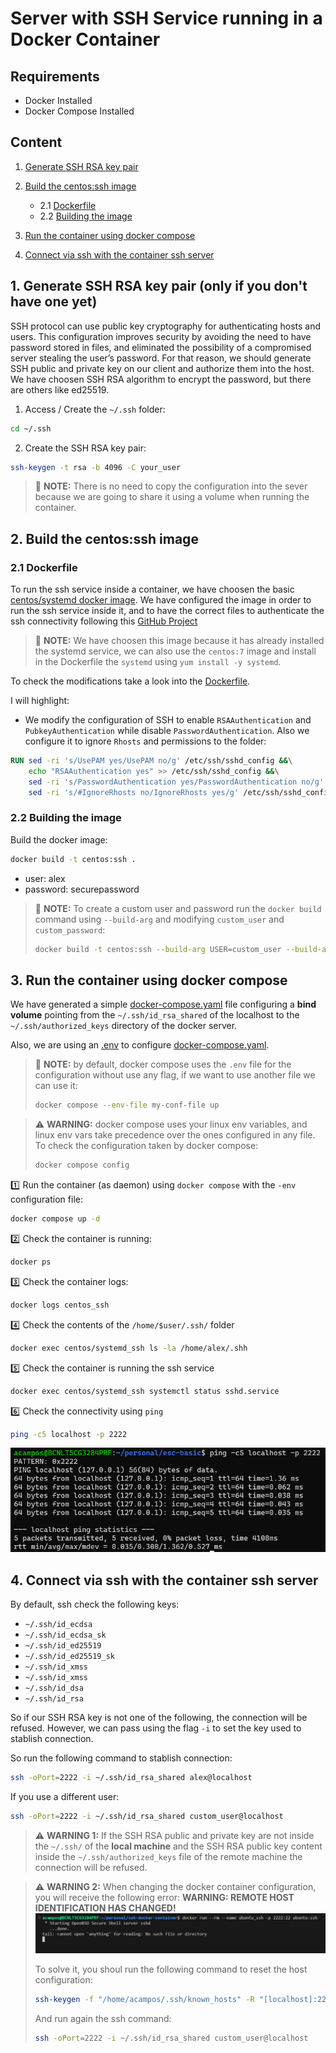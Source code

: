 # Server with SSH Service running in a Docker Container

## Requirements
- Docker Installed
- Docker Compose Installed

## Content
1. [Generate SSH RSA key pair](#1-generate-ssh-rsa-key-pair)

2. [Build the centos:ssh image](#2-build-the-centos/systemdssh-image)
    - 2.1 [Dockerfile](#21-dockerfile)
    - 2.2 [Building the image](#22-building-the-image)  
3. [Run the container using docker compose](#3-run-the-container-using-docker-compose)
4. [Connect via ssh with the container ssh server](#4-connect-via-ssh-with-the-container-ssh-server)

## 1. Generate SSH RSA key pair (only if you don't have one yet)
SSH protocol can use public key cryptography for authenticating hosts and users. This configuration improves security by avoiding the need to have password stored in files, and eliminated the possibility of a compromised server stealing the user’s password. For that reason, we should generate SSH public and private key on our client and authorize them into the host. We have choosen SSH RSA algorithm to encrypt the password, but there are others like ed25519.

1. Access / Create the `~/.ssh` folder:
```bash
cd ~/.ssh
```
2. Create the SSH RSA key pair:
```bash
ssh-keygen -t rsa -b 4096 -C your_user
```

>:paperclip: **NOTE:** There is no need to copy the configuration into the sever because we are going to share it using a volume when running the container.

## 2. Build the centos:ssh image
### 2.1 Dockerfile
To run the ssh service inside a container, we have choosen the basic [centos/systemd docker image](https://hub.docker.com/r/centos/systemd/). We have configured the image in order to run the ssh service inside it, and to have the correct files to authenticate the ssh connectivity following this [GitHub Project](https://gist.github.com/lenchevsky/7eba11bd491e70105de3600ec9ec1292)

>:paperclip: **NOTE:** We have choosen this image because it has already installed the systemd service, we can also use the `centos:7` image and install in the Dockerfile the `systemd` using `yum install -y systemd`.

To check the modifications take a look into the [Dockerfile](Dockerfile).

I will highlight:
- We modify the configuration of SSH to enable `RSAAuthentication` and `PubkeyAuthentication` while disable `PasswordAuthentication`. Also we configure it to ignore `Rhosts` and permissions to the folder:
```Dockerfile
RUN sed -ri 's/UsePAM yes/UsePAM no/g' /etc/ssh/sshd_config &&\
    echo "RSAAuthentication yes" >> /etc/ssh/sshd_config &&\
    sed -ri 's/PasswordAuthentication yes/PasswordAuthentication no/g' /etc/ssh/sshd_config &&\
    sed -ri 's/#IgnoreRhosts no/IgnoreRhosts yes/g' /etc/ssh/sshd_config
```

### 2.2 Building the image
Build the docker image:
```bash
docker build -t centos:ssh .
```
- user: alex
- password: securepassword

> :paperclip: **NOTE:** To create a custom user and password run the `docker build` command using `--build-arg` and modifying `custom_user` and `custom_password`:
>```bash
> docker build -t centos:ssh --build-arg USER=custom_user --build-arg PSWD=custom_password
>```

## 3. Run the container using docker compose
We have generated a simple [docker-compose.yaml](docker-compose.yaml) file configuring a **bind volume** pointing from the `~/.ssh/id_rsa_shared` of the localhost to the `~/.ssh/authorized_keys` directory of the docker server.

Also, we are using an [.env](.env) to configure [docker-compose.yaml](docker-compose.yaml).

>:paperclip: **NOTE:** by default, docker compose uses the `.env` file for the configuration without use any flag, if we want to use another file we can use it:
>```bash
> docker compose --env-file my-conf-file up
>```

>:warning: **WARNING:** docker compose uses your linux env variables, and linux env vars take precedence over the ones configured in any file. To check the configuration taken by docker compose:
>```bash
> docker compose config
>```

:one: Run the container (as daemon) using `docker compose` with the `-env` configuration file:
```bash
docker compose up -d
```

:two: Check the container is running:
```bash
docker ps
```
:three: Check the container logs:
```bash
docker logs centos_ssh
```
:four: Check the contents of the `/home/$user/.ssh/` folder
```bash
docker exec centos/systemd_ssh ls -la /home/alex/.shh
```

:five: Check the container is running the ssh service
```bash
docker exec centos/systemd_ssh systemctl status sshd.service
```

:six: Check the connectivity using `ping`
```bash
ping -c5 localhost -p 2222
```
![im4.png](pictures/im4.png)


## 4. Connect via ssh with the container ssh server

By default, ssh check the following keys:
- `~/.ssh/id_ecdsa`
- `~/.ssh/id_ecdsa_sk`
- `~/.ssh/id_ed25519`
- `~/.ssh/id_ed25519_sk`
- `~/.ssh/id_xmss`
- `~/.ssh/id_xmss`
- `~/.ssh/id_dsa`
- `~/.ssh/id_rsa`

So if our SSH RSA key is not one of the following, the connection will be refused. However, we can pass using the flag `-i` to set the key used to stablish connection.

So run the following command to stablish connection:
```bash
ssh -oPort=2222 -i ~/.ssh/id_rsa_shared alex@localhost
```

If you use a different user:
```bash
ssh -oPort=2222 -i ~/.ssh/id_rsa_shared custom_user@localhost
```

> :warning: **WARNING 1:** If the SSH RSA public and private key are not inside the `~/.ssh/` of the **local machine** and the SSH RSA public key content inside the `~/.ssh/authorized_keys` file of the remote machine the connection will be refused.

> :warning: **WARNING 2:** When changing the docker container configuration, you will receive the following error: **WARNING: REMOTE HOST IDENTIFICATION HAS CHANGED!**
> ![im9.png](pictures/im9.png)
>
> To solve it, you shoul run the following command to reset the host configuration:
> ```bash
>ssh-keygen -f "/home/acampos/.ssh/known_hosts" -R "[localhost]:2222"
>```
> And run again the ssh command:
> ```bash
>ssh -oPort=2222 -i ~/.ssh/id_rsa_shared custom_user@localhost
>```